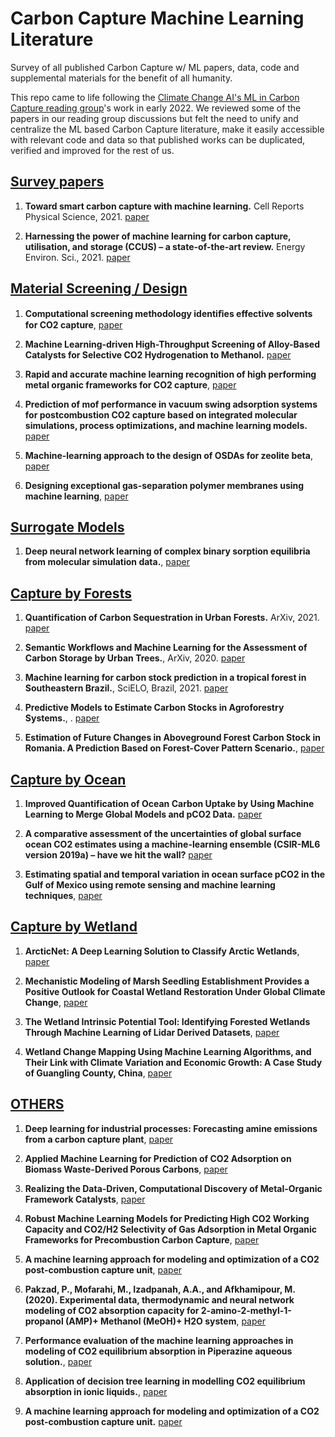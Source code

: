 # Carbon Capture Machine Learning Literature

Survey of all published Carbon Capture w/ ML papers, data, code and supplemental materials for the benefit of all humanity.

This repo came to life following the [Climate Change AI's ML in Carbon Capture reading group](https://www.climatechange.ai/)'s work in early 2022. We reviewed some of the papers in our reading group discussions but felt the need to unify and centralize the ML based Carbon Capture literature, make it easily accessible with relevant code and data so that published works can be duplicated, verified and improved for the rest of us. 

## [Survey papers](#content)

1. **Toward smart carbon capture with machine learning.** Cell Reports Physical Science, 2021. [paper](https://www.sciencedirect.com/science/article/pii/S2666386421000862)

1. **Harnessing the power of machine learning for carbon capture, utilisation, and storage (CCUS) – a state-of-the-art review.** Energy Environ. Sci., 2021. [paper](https://pubs.rsc.org/en/content/articlelanding/2021/ee/d1ee02395k)


## [Material Screening / Design](#content)

1. **Computational screening methodology identiﬁes effective solvents for CO2 capture**, [paper](https://www.nature.com/articles/s42004-022-00654-y.epdf)

1. **Machine Learning-driven High-Throughput Screening of Alloy-Based Catalysts for Selective CO2 Hydrogenation to Methanol.** [paper](https://pubs.acs.org/doi/full/10.1021/acsami.1c16696)

1. **Rapid and accurate machine learning recognition of high performing metal organic frameworks for CO2 capture**, [paper](https://pubs.acs.org/doi/abs/10.1021/jz501331m)

1. **Prediction of mof performance in vacuum swing adsorption systems for postcombustion CO2 capture based on integrated molecular simulations, process optimizations, and machine learning models.** [paper](https://pubs.acs.org/doi/10.1021/acs.est.9b07407)

1. **Machine-learning approach to the design of OSDAs for zeolite beta**, [paper](https://www.pnas.org/content/116/9/3413)

1. **Designing exceptional gas-separation polymer membranes using machine learning**, [paper](https://www.science.org/doi/10.1126/sciadv.aaz4301)



## [Surrogate Models](#content)

1. **Deep neural network learning of complex binary sorption equilibria from molecular simulation data.**, [paper](https://pubs.rsc.org/en/content/articlelanding/2019/SC/C8SC05340E)


## [Capture by Forests](#content)

1. **Quantification of Carbon Sequestration in Urban Forests.**  ArXiv, 2021. [paper](https://arxiv.org/abs/2106.00182v2)

1. **Semantic Workflows and Machine Learning for the Assessment of Carbon Storage by Urban Trees.**, ArXiv, 2020. [paper](https://arxiv.org/abs/2009.10263)
 
1. **Machine learning for carbon stock prediction in a tropical forest in Southeastern Brazil.**, SciELO, Brazil, 2021. [paper](https://www.scielo.cl/scielo.php?pid=S0717-92002021000100131&script=sci_abstract&tlng=en)
 
1. **Predictive Models to Estimate Carbon Stocks in Agroforestry Systems.**, . [paper](https://www.mdpi.com/1999-4907/12/9/1240/htm)

1. **Estimation of Future Changes in Aboveground Forest Carbon Stock in Romania. A Prediction Based on Forest-Cover Pattern Scenario.**, [paper](https://www.mdpi.com/1999-4907/11/9/914)


## [Capture by Ocean](#content)

1. **Improved Quantification of Ocean Carbon Uptake by Using Machine Learning to Merge Global Models and pCO2 Data.** [paper](https://agupubs.onlinelibrary.wiley.com/doi/epdf/10.1029/2021MS002620)

1. **A comparative assessment of the uncertainties of global surface ocean CO2 estimates using a machine-learning ensemble (CSIR-ML6 version 2019a) – have we hit the wall?** [paper](https://gmd.copernicus.org/articles/12/5113/2019/gmd-12-5113-2019.pdf)

1. **Estimating spatial and temporal variation in ocean surface pCO2 in the Gulf of Mexico using remote sensing and machine learning techniques**, [paper](https://www.sciencedirect.com/science/article/pii/S0048969720344946)


## [Capture by Wetland](#content)

1. **ArcticNet: A Deep Learning Solution to Classify Arctic Wetlands**, [paper](https://arxiv.org/pdf/1906.00133.pdf)

1. **Mechanistic Modeling of Marsh Seedling Establishment Provides a Positive Outlook for Coastal Wetland Restoration Under Global Climate Change**, [paper](https://agupubs.onlinelibrary.wiley.com/doi/10.1029/2021GL095596)

1. **The Wetland Intrinsic Potential Tool: Identifying Forested Wetlands Through Machine Learning of Lidar Derived Datasets**, [paper](https://www.dnr.wa.gov/publications/bc_fpb_wiptoolfindings_20210811.pdf)

1. **Wetland Change Mapping Using Machine Learning Algorithms, and Their Link with Climate Variation and Economic Growth: A Case Study of Guangling County, China**, [paper](https://www.mdpi.com/2071-1050/14/1/439/pdf)




## [OTHERS](#content)

1. **Deep learning for industrial processes: Forecasting amine emissions from a carbon capture plant**, [paper](https://chemrxiv.org/engage/chemrxiv/article-details/611fb4011d1cc24b4bc8b0e1)

1. **Applied Machine Learning for Prediction of CO2 Adsorption on Biomass Waste-Derived Porous Carbons**, [paper](https://pubs.acs.org/doi/10.1021/acs.est.1c01849)

1. **Realizing the Data-Driven, Computational Discovery of Metal-Organic Framework Catalysts**, [paper](https://arxiv.org/abs/2108.06667)

1. **Robust Machine Learning Models for Predicting High CO2 Working Capacity and CO2/H2 Selectivity of Gas Adsorption in Metal Organic Frameworks for Precombustion Carbon Capture**, [paper](https://pubs.acs.org/doi/abs/10.1021/acs.jpcc.8b10644)

1. **A machine learning approach for modeling and optimization of a CO2 post-combustion capture unit**, [paper](https://www.sciencedirect.com/science/article/abs/pii/S0360544220322209)

1. **Pakzad, P., Mofarahi, M., Izadpanah, A.A., and Afkhamipour, M. (2020). Experimental data, thermodynamic and neural network modeling of CO2 absorption capacity for 2-amino-2-methyl-1-propanol (AMP)+ Methanol (MeOH)+ H2O system**, [paper](https://www.sciencedirect.com/science/article/pii/S1875510019303129)

1. **Performance evaluation of the machine learning approaches in modeling of CO2 equilibrium absorption in Piperazine aqueous solution.**, [paper](https://www.sciencedirect.com/science/article/abs/pii/S0167732217352066)

1. **Application of decision tree learning in modelling CO2 equilibrium absorption in ionic liquids.**, [paper](https://www.sciencedirect.com/science/article/abs/pii/S0167732217311947)

1. **A machine learning approach for modeling and optimization of a CO2 post-combustion capture unit.** [paper]( https://www.sciencedirect.com/science/article/abs/pii/S0360544220322209)

